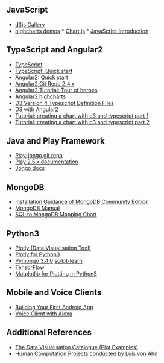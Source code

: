 ## JavaScript
* <a href="https://github.com/d3/d3/wiki/Gallery" target="_blank">d3js Gallery</a>
* <a href="http://www.highcharts.com/demo" target="_blank">highcharts demos</a> 
        * <a href="http://www.chartjs.org/docs/" target="_blank">Chart.js</a> 
        * <a href="https://www.w3schools.com/js/js_intro.asp" target="_blank">JavaScript Introduction</a> 
      
       
## TypeScript and Angular2 
       
      
* <a href="https://www.typescriptlang.org/" target="_blank">TypeScript</a> 
* <a href="https://www.typescriptlang.org/docs/tutorial.html" target="_blank">TypeScript: Quick start</a> 
* <a href="https://angular.io/docs/ts/latest/quickstart.html" target="_blank">Angular2: Quick start</a> 
* <a href="https://github.com/angular/angular/tree/2.4.x" target="_blank">Angular2 Git Repo 2.4.x</a> 
* <a href="https://angular.io/docs/ts/latest/tutorial/" target="_blank">Angular2 Tutorial: Tour of heroes</a> 
* <a href="https://github.com/gevgeny/angular2-highcharts" target="_blank">Angular2 highcharts</a> 
* <a href="https://github.com/tomwanzek/d3-v4-definitelytyped" target="_blank">D3 Version 4 Typescript Definition Files</a>
* <a href="https://github.com/tomwanzek/d3-ng2-service" target="_blank">D3 with Angular2</a> 
* <a href="https://hstefanski.wordpress.com/2015/06/07/creating-a-chart-with-d3-and-typescript-part-1/" target="_blank">Tutorial: creating a chart with d3 and typescript part 1</a> 
* <a href="https://hstefanski.wordpress.com/2015/06/28/creating-a-chart-with-d3-and-typescript-part-2/" target="_blank">Tutorial: creating a chart with d3 and typescript part 2</a> 
      
## Java and Play Framework 
       
      
* <a href="https://github.com/alexanderjarvis/play-jongo" target="_blank">Play-jongo git repo</a> 
* <a href="https://www.playframework.com/documentation/2.5.x/Home" target="_blank">Play 2.5.x documentation</a> 
* <a href="http://jongo.org/" target="_blank">Jongo docs</a> 
      
       

## MongoDB 
       
      
* <a href="https://docs.mongodb.com/manual/administration/install-community/" target="_blank">Installation Guidance of MongoDB Community Edition</a> 
* <a href="https://docs.mongodb.com/manual/" target="_blank">MongoDB Manual</a> 
* <a href="https://docs.mongodb.com/manual/reference/sql-comparison/" target="_blank">SQL to MongoDB Mapping Chart</a> 
      
       
## Python3 
       
      
* <a href="https://plot.ly/" target="_blank">Plotly (Data Visualisation Tool)</a> 
* <a href="https://plot.ly/python/getting-started/" target="_blank">Plotly for Python3</a> 
* <a href="https://api.mongodb.com/python/current/" target="_blank">Pymongo 3.4.0</a> 
 <a href="http://scikit-learn.org/stable/" target="_blank">scikit-learn</a> 
* <a href="https://www.tensorflow.org/" target="_blank">TensorFlow</a> 
* <a href="http://matplotlib.org/" target="_blank">Matplotlib for Plotting in Python3</a> 
      
       

## Mobile and Voice Clients 
       
      
* <a href="https://developer.android.com/training/basics/firstapp/index.html" target="_blank">Building Your First Android App</a> 
* <a href="https://github.com/alexa" target="_blank">Voice Client with Alexa</a> 

      
## Additional References 
       
      
* <a href="http://www.datavizcatalogue.com/" target="_blank">The Data Visualisation Catalogue (Plot Examples)</a> 
* <a href="https://www.cs.cmu.edu/~biglou/" target="_blank">Human Computation Projects conducted by Luis von Ahn</a> 

      
       